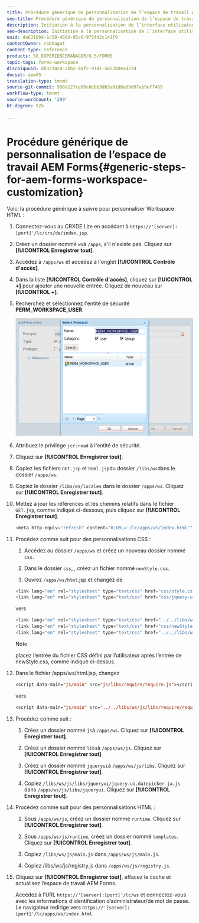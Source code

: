 ```yaml
---
title: Procédure générique de personnalisation de l’espace de travail AEM Forms
seo-title: Procédure générique de personnalisation de l’espace de travail AEM Forms
description: Initiation à la personnalisation de l’interface utilisateur de l’espace de travail AEM Forms.
seo-description: Initiation à la personnalisation de l’interface utilisateur de l’espace de travail AEM Forms.
uuid: da6310b4-1c58-468d-85c6-975fd2c141f9
contentOwner: robhagat
content-type: reference
products: SG_EXPERIENCEMANAGER/6.5/FORMS
topic-tags: forms-workspace
discoiquuid: dd3218c4-2bb2-40fc-9141-5823b0ea4224
docset: aem65
translation-type: tm+mt
source-git-commit: 998a127ce00c6cbb3db3a81d8a89d97ab9ef7469
workflow-type: tm+mt
source-wordcount: '299'
ht-degree: 52%

---
```



# Procédure générique de personnalisation de l’espace de travail AEM Forms{#generic-steps-for-aem-forms-workspace-customization}

Voici la procédure générique à suivre pour personnaliser Workspace HTML :

1. Connectez-vous au CRXDE Lite en accédant à `https://'[server]:[port]'/lc/crx/de/index.jsp`.
1. Créez un dossier nommé `ws`à `/apps`, s&#39;il n&#39;existe pas. Cliquez sur **[!UICONTROL Enregistrer tout]**.
1. Accédez à `/apps/ws` et accédez à l&#39;onglet **[!UICONTROL Contrôle d&#39;accès]**.
1. Dans la liste **[!UICONTROL Contrôle d&#39;accès]**, cliquez sur **[!UICONTROL +]** pour ajouter une nouvelle entrée. Cliquez de nouveau sur **[!UICONTROL +]**.
1. Recherchez et sélectionnez l&#39;entité de sécurité **PERM_WORKSPACE_USER**.

   ![Sélectionnez l’entité de sécurité PERM_WORKSPACE_USER dans le cadre des étapes génériques de personnalisation de Workspace HTML](assets/perm_workspace_user.png)

1. Attribuez le privilège `jcr:read` à l&#39;entité de sécurité.
1. Cliquez sur **[!UICONTROL Enregistrer tout]**.
1. Copiez les fichiers `GET.jsp` et `html.jsp`du dossier `/libs/ws`dans le dossier `/apps/ws`.
1. Copiez le dossier `/libs/ws/locales` dans le dossier `/apps/ws`. Cliquez sur **[!UICONTROL Enregistrer tout]**.
1. Mettez à jour les références et les chemins relatifs dans le fichier `GET.jsp`, comme indiqué ci-dessous, puis cliquez sur **[!UICONTROL Enregistrer tout]**.

   ```javascript
   <meta http-equiv="refresh" content="0;URL='/lc/apps/ws/index.html'" />
   ```

1. Procédez comme suit pour des personnalisations CSS :

   1. Accédez au dossier `/apps/ws` et créez un nouveau dossier nommé `css`.

   1. Dans le dossier `css`,  , créez un fichier nommé `newStyle.css`.

   1. Ouvrez `/apps/ws/html`.jsp et changez de

   ```javascript
   <link lang="en" rel="stylesheet" type="text/css" href="css/style.css" />
   <link lang="en" rel="stylesheet" type="text/css" href="css/jquery-ui.css"/>
   ```

   vers

   ```javascript
   <link lang="en" rel="stylesheet" type="text/css" href="../../libs/ws/css/style.css" />
   <link lang="en" rel="stylesheet" type="text/css" href="css/newStyle.css" />
   <link lang="en" rel="stylesheet" type="text/css" href="../../libs/ws/css/jquery-ui.css"/>
   ```

   >[!NOTE]
   >
   >placez l’entrée du fichier CSS défini par l’utilisateur après l’entrée de newStyle.css, comme indiqué ci-dessus.

1. Dans le fichier /apps/ws/html.jsp, changez

   ```jsp
   <script data-main="js/main" src="js/libs/require/require.js"></script>
   ```

   vers

   ```jsp
   <script data-main="js/main" src="../../libs/ws/js/libs/require/require.js"></script>
   ```

1. Procédez comme suit :

   1. Créez un dossier nommé `js`à `/apps/ws`. Cliquez sur **[!UICONTROL Enregistrer tout]**.

   1. Créez un dossier nommé `libs`à `/apps/ws/js`. Cliquez sur **[!UICONTROL Enregistrer tout]**.

   1. Créez un dossier nommé `jqueryui`à `/apps/ws/js/libs`. Cliquez sur **[!UICONTROL Enregistrer tout]**.

   1. Copiez `/libs/ws/js/libs/jqueryui/jquery.ui.datepicker-ja.js` dans `/apps/ws/js/libs/jqueryui`. Cliquez sur **[!UICONTROL Enregistrer tout]**.

1. Procédez comme suit pour des personnalisations HTML :

   1. Sous `/apps/ws/js`, créez un dossier nommé `runtime`. Cliquez sur **[!UICONTROL Enregistrer tout]**.

   1. Sous `/apps/ws/js/runtime`, créez un dossier nommé `templates`. Cliquez sur **[!UICONTROL Enregistrer tout]**.

   1. Copiez `/libs/ws/js/main.js` dans `/apps/ws/js/main.js`.

   1. Copiez /libs/ws/js/registry.js dans `/apps/ws/js/registry.js`.

1. Cliquez sur **[!UICONTROL Enregistrer tout]**, effacez le cache et actualisez l’espace de travail AEM Forms.

   Accédez à l’URL `https://'[server]:[port]'/lc/ws` et connectez-vous avec les informations d’identification d’administrateur/de mot de passe. Le navigateur redirige vers `https://'[server]:[port]'/lc/apps/ws/index.html`.
